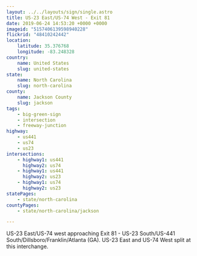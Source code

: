 ```yaml
---
layout: ../../layouts/sign/single.astro
title: US-23 East/US-74 West - Exit 81
date: 2019-06-24 14:53:20 +0000 +0000
imageid: "5157406139598940228"
flickrid: "48410242442"
location:
    latitude: 35.376768
    longitude: -83.248328
country:
    name: United States
    slug: united-states
state:
    name: North Carolina
    slug: north-carolina
county:
    name: Jackson County
    slug: jackson
tags:
    - big-green-sign
    - intersection
    - freeway-junction
highway:
    - us441
    - us74
    - us23
intersections:
    - highway1: us441
      highway2: us74
    - highway1: us441
      highway2: us23
    - highway1: us74
      highway2: us23
statePages:
    - state/north-carolina
countyPages:
    - state/north-carolina/jackson

---
```

US-23 East/US-74 west approaching Exit 81 - US-23 South/US-441 South/Dillsboro/Franklin/Atlanta (GA).  US-23 East and US-74 West split at this interchange.